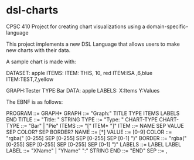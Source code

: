 # dsl-charts
CPSC 410 Project for creating chart visualizations using a domain-specific-language

This project implements a new DSL Language that allows users to make new charts with their data.

A sample chart is made with:

DATASET: apple
ITEMS:
ITEM: THIS, 10, red
ITEM:ISA ,6,blue
ITEM:TEST,7,yellow

GRAPH:Tester
TYPE:Bar
DATA:
apple
LABELS:
X:Items
Y:Values

The EBNF is as follows:

PROGRAM ::= GRAPH*
GRAPH   ::= "Graph:" TITLE TYPE ITEMS LABELS END
TITLE   ::= "Title: " STRING
TYPE    ::= "Type: " CHART-TYPE
CHART-TYPE ::= "Bar" | "Pie"
ITEMS   ::= "[" ITEM* "]"
ITEM    ::= NAME SEP VALUE SEP COLOR? SEP BORDER?
NAME    ::= [*]
VALUE   ::= [0-9]
COLOR   ::= "rgba(" [0-255] SEP [0-255] SEP [0-255] SEP [0-1] ")"
BORDER   ::= "rgba(" [0-255] SEP [0-255] SEP [0-255] SEP [0-1] ")"
LABELS  ::= LABEL LABEL
LABEL   ::= "XName" | "YName" ":" STRING
END     ::= "END"
SEP     ::= ,
